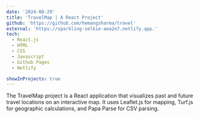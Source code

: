```yaml
---
date: '2024-08-29'
title: 'TravelMap | A React Project'
github: 'https://github.com/hemangsharma/travel'
external: 'https://sparkling-selkie-aea2e7.netlify.app.'
tech:
  - React.js
  - HTML
  - CSS
  - Javascript
  - Github Pages
  - Netlify

showInProjects: true
---
```


The TravelMap project is a React application that visualizes past and future travel locations on an interactive map. It uses Leaflet.js for mapping, Turf.js for geographic calculations, and Papa Parse for CSV parsing.
